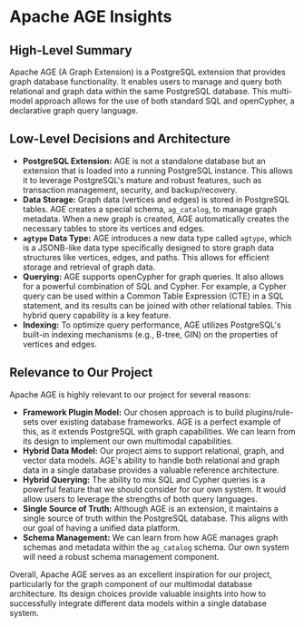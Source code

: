 # Apache AGE Insights

## High-Level Summary

Apache AGE (A Graph Extension) is a PostgreSQL extension that provides graph database functionality. It enables users to manage and query both relational and graph data within the same PostgreSQL database. This multi-model approach allows for the use of both standard SQL and openCypher, a declarative graph query language.

## Low-Level Decisions and Architecture

*   **PostgreSQL Extension:** AGE is not a standalone database but an extension that is loaded into a running PostgreSQL instance. This allows it to leverage PostgreSQL's mature and robust features, such as transaction management, security, and backup/recovery.
*   **Data Storage:** Graph data (vertices and edges) is stored in PostgreSQL tables. AGE creates a special schema, `ag_catalog`, to manage graph metadata. When a new graph is created, AGE automatically creates the necessary tables to store its vertices and edges.
*   **`agtype` Data Type:** AGE introduces a new data type called `agtype`, which is a JSONB-like data type specifically designed to store graph data structures like vertices, edges, and paths. This allows for efficient storage and retrieval of graph data.
*   **Querying:** AGE supports openCypher for graph queries. It also allows for a powerful combination of SQL and Cypher. For example, a Cypher query can be used within a Common Table Expression (CTE) in a SQL statement, and its results can be joined with other relational tables. This hybrid query capability is a key feature.
*   **Indexing:** To optimize query performance, AGE utilizes PostgreSQL's built-in indexing mechanisms (e.g., B-tree, GIN) on the properties of vertices and edges.

## Relevance to Our Project

Apache AGE is highly relevant to our project for several reasons:

*   **Framework Plugin Model:** Our chosen approach is to build plugins/rule-sets over existing database frameworks. AGE is a perfect example of this, as it extends PostgreSQL with graph capabilities. We can learn from its design to implement our own multimodal capabilities.
*   **Hybrid Data Model:** Our project aims to support relational, graph, and vector data models. AGE's ability to handle both relational and graph data in a single database provides a valuable reference architecture.
*   **Hybrid Querying:** The ability to mix SQL and Cypher queries is a powerful feature that we should consider for our own system. It would allow users to leverage the strengths of both query languages.
*   **Single Source of Truth:** Although AGE is an extension, it maintains a single source of truth within the PostgreSQL database. This aligns with our goal of having a unified data platform.
*   **Schema Management:** We can learn from how AGE manages graph schemas and metadata within the `ag_catalog` schema. Our own system will need a robust schema management component.

Overall, Apache AGE serves as an excellent inspiration for our project, particularly for the graph component of our multimodal database architecture. Its design choices provide valuable insights into how to successfully integrate different data models within a single database system.